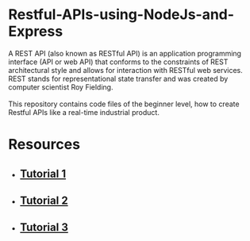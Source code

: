 # Restful-APIs-using-NodeJs-and-Express  
A REST API (also known as RESTful API) is an application programming interface (API or web API) that conforms to the constraints of REST architectural style and allows for interaction with RESTful web services. REST stands for representational state transfer and was created by computer scientist Roy Fielding.  
<br>
This repository contains code files of the beginner level, how to create Restful APIs like a real-time industrial product.
# Resources

 - ## [Tutorial 1](https://www.youtube.com/watch?v=0YlbMep5xi4&pp=ygUbUmVzdGZ1bCBBcGlzIGNvbGxlZ2Ugd2FsbGFo)
 - ## [Tutorial 2](https://www.youtube.com/watch?v=ooidn__Mw8E&pp=ygUbUmVzdGZ1bCBBcGlzIGNvbGxlZ2Ugd2FsbGFo)
 - ## [Tutorial 3](https://youtu.be/WXsD0ZgxjRw)

